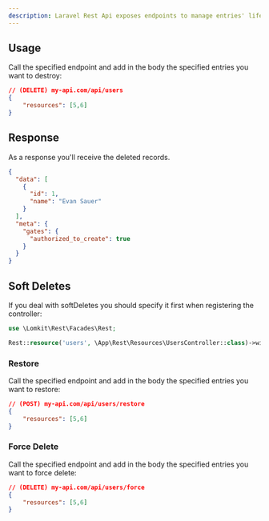 ```yaml
---
description: Laravel Rest Api exposes endpoints to manage entries' lifecycles. Here is how to consume them.
---
```


## Usage

Call the specified endpoint and add in the body the specified entries you want to destroy:

```json
// (DELETE) my-api.com/api/users
{
    "resources": [5,6]
}
```

## Response

As a response you'll receive the deleted records.

```json
{
  "data": [
    {
      "id": 1,
      "name": "Evan Sauer"
    }
  ],
  "meta": {
    "gates": {
      "authorized_to_create": true
    }
  }
}
```

## Soft Deletes

If you deal with softDeletes you should specify it first when registering the controller:

```php [api.php]
use \Lomkit\Rest\Facades\Rest;

Rest::resource('users', \App\Rest\Resources\UsersController::class)->withSoftDeletes()
```

### Restore

Call the specified endpoint and add in the body the specified entries you want to restore:

```json
// (POST) my-api.com/api/users/restore
{
    "resources": [5,6]
}
```

### Force Delete

Call the specified endpoint and add in the body the specified entries you want to force delete:

```json
// (DELETE) my-api.com/api/users/force
{
    "resources": [5,6]
}
```
